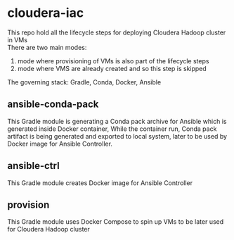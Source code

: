 # cloudera-iac

This repo hold all the lifecycle steps for deploying Cloudera Hadoop cluster in VMs  
There are two main modes:

1. mode where provisioning of VMs is also part of the lifecycle steps
1. mode where VMS are already created and so this step is skipped

The governing stack: Gradle, Conda, Docker, Ansible

## ansible-conda-pack

This Gradle module is generating a Conda pack archive for Ansible which is generated inside Docker container, While the container run, Conda pack artifact is being generated and exported to local system, later to be used by Docker image for Ansible Controller.

## ansible-ctrl

This Gradle module creates Docker image for Ansible Controller

## provision

This Gradle module uses Docker Compose to spin up VMs to be later used for Cloudera Hadoop cluster
